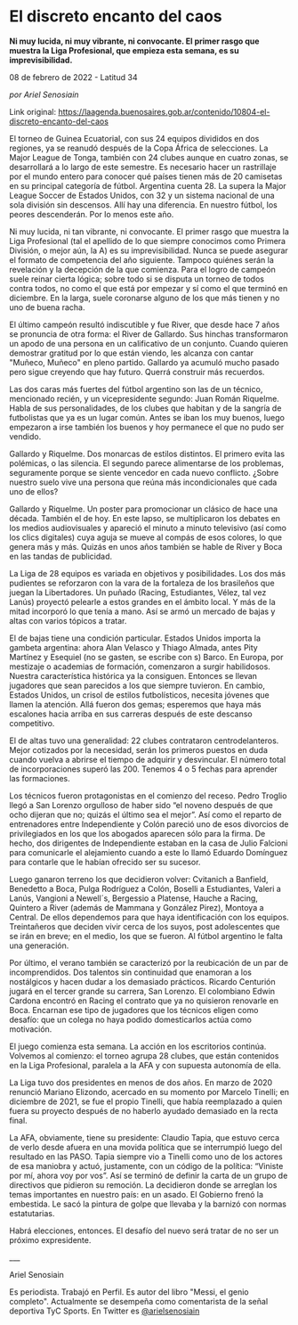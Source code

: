 # El discreto encanto del caos

**Ni muy lucida, ni muy vibrante, ni convocante. El primer rasgo que muestra la Liga Profesional, que empieza esta semana, es su imprevisibilidad.**

08 de febrero de 2022 - Latitud 34

_por Ariel Senosiain_

Link original: https://laagenda.buenosaires.gob.ar/contenido/10804-el-discreto-encanto-del-caos



El torneo de Guinea Ecuatorial, con sus 24 equipos divididos en dos regiones, ya se reanudó después de la Copa África de selecciones. La Major League de Tonga, también con 24 clubes aunque en cuatro zonas, se desarrollará a lo largo de este semestre. Es necesario hacer un rastrillaje por el mundo entero para conocer qué países tienen más de 20 camisetas en su principal categoría de fútbol. Argentina cuenta 28. La supera la Major League Soccer de Estados Unidos, con 32 y un sistema nacional de una sola división sin descensos. Allí hay una diferencia. En nuestro fútbol, los peores descenderán. Por lo menos este año.




Ni muy lucida, ni tan vibrante, ni convocante. El primer rasgo que muestra la Liga Profesional (tal el apellido de lo que siempre conocimos como Primera División, o mejor aún, la A) es su imprevisibilidad. Nunca se puede asegurar el formato de competencia del año siguiente. Tampoco quiénes serán la revelación y la decepción de la que comienza. Para el logro de campeón suele reinar cierta lógica; sobre todo si se disputa un torneo de todos contra todos, no como el que está por empezar y sí como el que terminó en diciembre. En la larga, suele coronarse alguno de los que más tienen y no uno de buena racha.




El último campeón resultó indiscutible y fue River, que desde hace 7 años se pronuncia de otra forma: el River de Gallardo. Sus hinchas transformaron un apodo de una persona en un calificativo de un conjunto. Cuando quieren demostrar gratitud por lo que están viendo, les alcanza con cantar "Muñeco, Muñeco" en pleno partido. Gallardo ya acumuló mucho pasado pero sigue creyendo que hay futuro. Querrá construir más recuerdos.




Las dos caras más fuertes del fútbol argentino son las de un técnico, mencionado recién, y un vicepresidente segundo: Juan Román Riquelme. Habla de sus personalidades, de los clubes que habitan y de la sangría de futbolistas que ya es un lugar común. Antes se iban los muy buenos, luego empezaron a irse también los buenos y hoy permanece el que no pudo ser vendido.




Gallardo y Riquelme. Dos monarcas de estilos distintos. El primero evita las polémicas, o las silencia. El segundo parece alimentarse de los problemas, seguramente porque se siente vencedor en cada nuevo conflicto. ¿Sobre nuestro suelo vive una persona que reúna más incondicionales que cada uno de ellos?




Gallardo y Riquelme. Un poster para promocionar un clásico de hace una década. También el de hoy. En este lapso, se multiplicaron los debates en los medios audiovisuales y apareció el minuto a minuto televisivo (así como los clics digitales) cuya aguja se mueve al compás de esos colores, lo que genera más y más. Quizás en unos años también se hable de River y Boca en las tandas de publicidad.




La Liga de 28 equipos es variada en objetivos y posibilidades. Los dos más pudientes se reforzaron con la vara de la fortaleza de los brasileños que juegan la Libertadores. Un puñado (Racing, Estudiantes, Vélez, tal vez Lanús) proyectó pelearle a estos grandes en el ámbito local. Y más de la mitad incorporó lo que tenía a mano. Así se armó un mercado de bajas y altas con varios tópicos a tratar.




El de bajas tiene una condición particular. Estados Unidos importa la gambeta argentina: ahora Alan Velasco y Thiago Almada, antes Pity Martínez y Esequiel (no se gasten, se escribe con s) Barco. En Europa, por mestizaje o academias de formación, comenzaron a surgir habilidosos. Nuestra característica histórica ya la consiguen. Entonces se llevan jugadores que sean parecidos a los que siempre tuvieron. En cambio, Estados Unidos, un crisol de estilos futbolísticos, necesita jóvenes que llamen la atención. Allá fueron dos gemas; esperemos que haya más escalones hacia arriba en sus carreras después de este descanso competitivo.




El de altas tuvo una generalidad: 22 clubes contrataron centrodelanteros. Mejor cotizados por la necesidad, serán los primeros puestos en duda cuando vuelva a abrirse el tiempo de adquirir y desvincular. El número total de incorporaciones superó las 200. Tenemos 4 o 5 fechas para aprender las formaciones.




Los técnicos fueron protagonistas en el comienzo del receso. Pedro Troglio llegó a San Lorenzo orgulloso de haber sido “el noveno después de que ocho dijeran que no; quizás el último sea el mejor”. Así como el reparto de entrenadores entre Independiente y Colón pareció uno de esos divorcios de privilegiados en los que los abogados aparecen sólo para la firma. De hecho, dos dirigentes de Independiente estaban en la casa de Julio Falcioni para comunicarle el alejamiento cuando a este lo llamó Eduardo Domínguez para contarle que le habían ofrecido ser su sucesor.




Luego ganaron terreno los que decidieron volver: Cvitanich a Banfield, Benedetto a Boca, Pulga Rodríguez a Colón, Boselli a Estudiantes, Valeri a Lanús, Vangioni a Newell´s, Bergessio a Platense, Hauche a Racing, Quintero a River (además de Mammana y González Pirez), Montoya a Central. De ellos dependemos para que haya identificación con los equipos. Treintañeros que deciden vivir cerca de los suyos, post adolescentes que se irán en breve; en el medio, los que se fueron. Al fútbol argentino le falta una generación.




Por último, el verano también se caracterizó por la reubicación de un par de incomprendidos. Dos talentos sin continuidad que enamoran a los nostálgicos y hacen dudar a los demasiado prácticos. Ricardo Centurión jugará en el tercer grande su carrera, San Lorenzo. El colombiano Edwin Cardona encontró en Racing el contrato que ya no quisieron renovarle en Boca. Encarnan ese tipo de jugadores que los técnicos eligen como desafío: que un colega no haya podido domesticarlos actúa como motivación.




El juego comienza esta semana. La acción en los escritorios continúa. Volvemos al comienzo: el torneo agrupa 28 clubes, que están contenidos en la Liga Profesional, paralela a la AFA y con supuesta autonomía de ella.




La Liga tuvo dos presidentes en menos de dos años. En marzo de 2020 renunció Mariano Elizondo, acercado en su momento por Marcelo Tinelli; en diciembre de 2021, se fue el propio Tinelli, que había reemplazado a quien fuera su proyecto después de no haberlo ayudado demasiado en la recta final.




La AFA, obviamente, tiene su presidente: Claudio Tapia, que estuvo cerca de verlo desde afuera en una movida política que se interrumpió luego del resultado en las PASO. Tapia siempre vio a Tinelli como uno de los actores de esa maniobra y actuó, justamente, con un código de la política: “Viniste por mí, ahora voy por vos”. Así se terminó de definir la carta de un grupo de directivos que pidieron su remoción. La decidieron donde se arreglan los temas importantes en nuestro país: en un asado. El Gobierno frenó la embestida. Le sacó la pintura de golpe que llevaba y la barnizó con normas estatutarias.




Habrá elecciones, entonces. El desafío del nuevo será tratar de no ser un próximo expresidente.




\_\_\_




Ariel Senosiain




Es periodista. Trabajó en Perfil. Es autor del libro "Messi, el genio completo". Actualmente se desempeña como comentarista de la señal deportiva TyC Sports. En Twitter es [@arielsenosiain](https://twitter.com/arielsenosiain)



